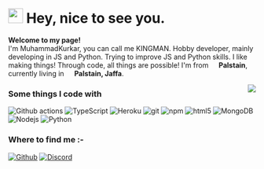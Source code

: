 <h1><img src="https://emojis.slackmojis.com/emojis/images/1531849430/4246/blob-sunglasses.gif?1531849430" width="30"/> Hey, nice to see you.</h1>

<p><b>Welcome to my page!</b> </br> I'm MuhammadKurkar, you can call me KINGMAN. Hobby developer, mainly developing in JS and Python. Trying to improve JS and Python skills. I like making things! Through code, all things are possible! I'm from <img src="https://images.emojiterra.com/twitter/v13.0/512px/1f1f5-1f1f8.png" width="13"/> <b>Palstain</b>, currently living in <img src="https://images.emojiterra.com/twitter/v13.0/512px/1f1f5-1f1f8.png" width="13"/> <b>Palstain, Jaffa</b>. </p>

<img align="right" src="https://github-readme-stats.vercel.app/api?username=TheMaestro0&show_icons=true&icon_color=805AD5&text_color=718096&bg_color=ffffff&hide_title=true" />

<h3>Some things I code with</h3>
<p>
  <img alt="Github actions" src="https://img.shields.io/badge/-Github_Actions-2088FF?style=flat-square&logo=github-actions&logoColor=white" />

  <img alt="TypeScript" src="https://img.shields.io/badge/-TypeScript-007ACC?style=flat-square&logo=typescript&logoColor=white" />

  <img alt="Heroku" src="https://img.shields.io/badge/-Heroku-430098?style=flat-square&logo=heroku&logoColor=white" />

  <img alt="git" src="https://img.shields.io/badge/-Git-F05032?style=flat-square&logo=git&logoColor=white" />

  <img alt="npm" src="https://img.shields.io/badge/-NPM-CB3837?style=flat-square&logo=npm&logoColor=white" />

  <img alt="html5" src="https://img.shields.io/badge/-HTML5-E34F26?style=flat-square&logo=html5&logoColor=white" />

  <img alt="MongoDB" src="https://img.shields.io/badge/-MongoDB-13aa52?style=flat-square&logo=mongodb&logoColor=white" />
  
  <img alt="Nodejs" src="https://img.shields.io/badge/-Nodejs-43853d?style=flat-square&logo=Node.js&logoColor=white" />

  <img alt="Python" src="https://img.shields.io/badge/python-v3.7-blue" />
</p>
<h3>Where to find me :-</h3>
<p>
<a href="https://github.com/KINGMAN1996" target="_blank"><img alt="Github" src="https://img.shields.io/badge/GitHub-%2312100E.svg?style=for-the-badge&logo=Github&logoColor=white" /></a>
<a href="https://discord.com/users/704057498012876830" target="_blank"><img alt="Discord" src="https://img.shields.io/badge/-Discord-7289DA?style=for-the-badge&logo=discord&logoColor=white" /></a>
</p>


